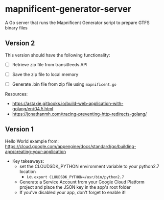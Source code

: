 # mapnificent-generator-server
A Go server that runs the Mapnificent Generator script to prepare GTFS binary files

## Version 2
This version should have the following functionality:

  - [ ] Retrieve zip file from transitfeeds API
  - [ ] Save the zip file to local memory
  - [ ] Generate .bin file from zip file using `mapnificent.go`
  
  
Resources: 
  - https://astaxie.gitbooks.io/build-web-application-with-golang/en/04.5.html
  - https://jonathanmh.com/tracing-preventing-http-redirects-golang/

  


## Version 1
Hello World example from: https://cloud.google.com/appengine/docs/standard/go/building-app/creating-your-application
  - Key takeaways:
    - set the CLOUDSDK_PYTHON environment variable to your python2.7 location
      - i.e. `export CLOUDSDK_PYTHON=/usr/bin/python2.7`
    - Generate a Service Account from your Google Cloud Platform project and place the JSON key in the app's root folder
    - If you've disabled your app, don't forget to enable it!
    
